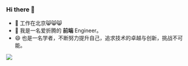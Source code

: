 ### Hi there 👋

- 🔭 工作在北京😸😸😸
- 🌱 我是一名爱折腾的 **前端** Engineer。
- 😄 也是一名学者，不断努力提升自己，追求技术的卓越与创新，挑战不可能。

<!-- <div align="left"> <img src="https://github-profile-trophy.vercel.app/?username=markexin" /> </div> -->
<div align="left"> <img src="https://github-readme-streak-stats.herokuapp.com/?user=markexin" /> </div>
<!-- <div align="left"> <img style="flex: 1; margin-left: 10px" src="https://github-readme-stats.vercel.app/api?username=markexin&count_private=true" alt="" /> </div> -->


<!--
**markexin/markexin** is a ✨ _special_ ✨ repository because its `README.md` (this file) appears on your GitHub profile.

Here are some ideas to get you started:

- 🔭 I’m currently working on ...
- 🌱 I’m currently learning ...
- 👯 I’m looking to collaborate on ...
- 🤔 I’m looking for help with ...
- 💬 Ask me about ...
- 📫 How to reach me: ...
- 😄 Pronouns: ...
- ⚡ Fun fact: ...
-->
